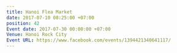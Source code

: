 ```yaml
---
title: Hanoi Flea Market
date: 2017-07-10 08:25:00 +07:00
position: 42
Event date: 2017-07-30 00:00:00 +07:00
Venue: Hanoi Rock City
Event URL: https://www.facebook.com/events/1394421340641117/
---
```


